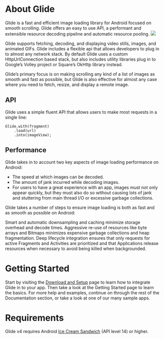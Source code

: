 # **About Glide**

Glide is a fast and efficient image loading library for Android focused on smooth scrolling. Glide offers an easy to use API, a performant and extensible resource decoding pipeline and automatic resource pooling.
<img src= "https://github.com/bumptech/glide/blob/master/static/glide_logo.png?raw=true">

Glide supports fetching, decoding, and displaying video stills, images, and animated GIFs. Glide includes a flexible api that allows developers to plug in to almost any network stack. By default Glide uses a custom HttpUrlConnection based stack, but also includes utility libraries plug in to Google’s Volley project or Square’s OkHttp library instead.

Glide’s primary focus is on making scrolling any kind of a list of images as smooth and fast as possible, but Glide is also effective for almost any case where you need to fetch, resize, and display a remote image.

## **API**
Glide uses a simple fluent API that allows users to make most requests in a single line:

```
Glide.with(fragment)
    .load(url)
    .into(imageView);
```

## **Performance**
Glide takes in to account two key aspects of image loading performance on Android:

- The speed at which images can be decoded.
- The amount of jank incurred while decoding images.
- For users to have a great experience with an app, images must not only appear quickly, but they must also do so without causing lots of jank and stuttering from main thread I/O or excessive garbage collections.

Glide takes a number of steps to ensure image loading is both as fast and as smooth as possible on Android:

Smart and automatic downsampling and caching minimize storage overhead and decode times.
Aggressive re-use of resources like byte arrays and Bitmaps minimizes expensive garbage collections and heap fragmentation.
Deep lifecycle integration ensures that only requests for active Fragments and Activities are prioritized and that Applications release resources when necessary to avoid being killed when backgrounded.

# **Getting Started**
Start by visiting the [Download and Setup](https://nickyshe.github.io/Glide-V4/#/Download_Setup) page to learn how to integrate Glide in to your app. Then take a look at the Getting Started page to learn the basics. For more help and examples, continue on through the rest of the Documentation section, or take a look at one of our many sample apps.

# **Requirements**
Glide v4 requires Android [Ice Cream Sandwich](https://developer.android.com/about/versions/android-4.0-highlights.html) (API level 14) or higher.

